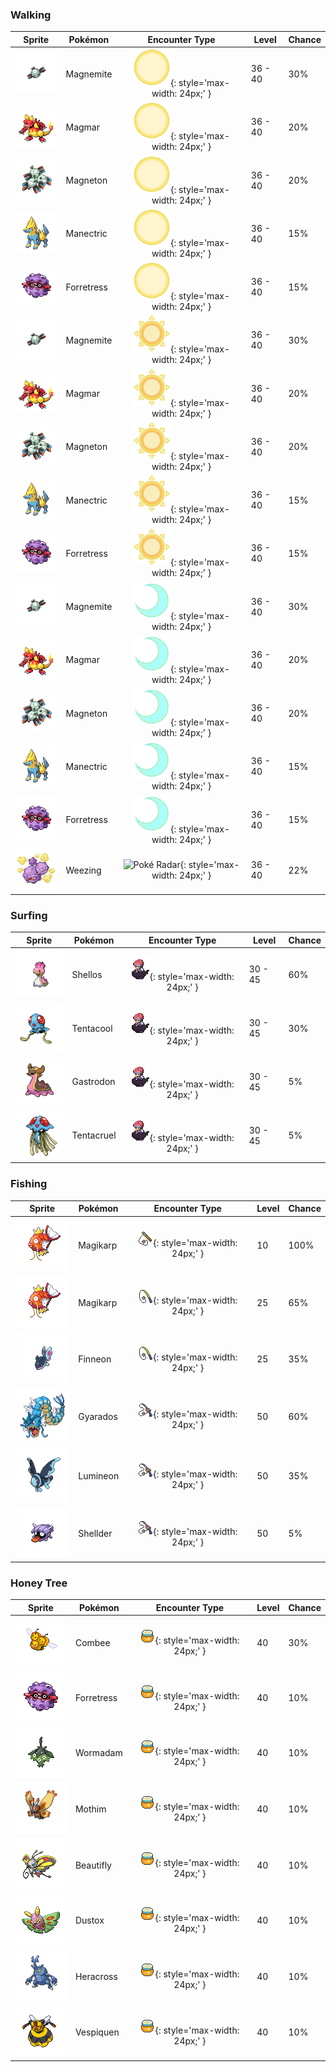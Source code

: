 ### Walking

| Sprite | Pokémon | Encounter Type | Level | Chance |
|:------:|---------|:--------------:|-------|--------|
| ![Magnemite](../../assets/sprites/magnemite/front.gif) | Magnemite | ![Morning](../../assets/encounter_types/morning.png "Morning"){: style='max-width: 24px;' } | 36 - 40 | 30% |
| ![Magmar](../../assets/sprites/magmar/front.gif) | Magmar | ![Morning](../../assets/encounter_types/morning.png "Morning"){: style='max-width: 24px;' } | 36 - 40 | 20% |
| ![Magneton](../../assets/sprites/magneton/front.gif) | Magneton | ![Morning](../../assets/encounter_types/morning.png "Morning"){: style='max-width: 24px;' } | 36 - 40 | 20% |
| ![Manectric](../../assets/sprites/manectric/front.gif) | Manectric | ![Morning](../../assets/encounter_types/morning.png "Morning"){: style='max-width: 24px;' } | 36 - 40 | 15% |
| ![Forretress](../../assets/sprites/forretress/front.gif) | Forretress | ![Morning](../../assets/encounter_types/morning.png "Morning"){: style='max-width: 24px;' } | 36 - 40 | 15% |
| ![Magnemite](../../assets/sprites/magnemite/front.gif) | Magnemite | ![Day](../../assets/encounter_types/day.png "Day"){: style='max-width: 24px;' } | 36 - 40 | 30% |
| ![Magmar](../../assets/sprites/magmar/front.gif) | Magmar | ![Day](../../assets/encounter_types/day.png "Day"){: style='max-width: 24px;' } | 36 - 40 | 20% |
| ![Magneton](../../assets/sprites/magneton/front.gif) | Magneton | ![Day](../../assets/encounter_types/day.png "Day"){: style='max-width: 24px;' } | 36 - 40 | 20% |
| ![Manectric](../../assets/sprites/manectric/front.gif) | Manectric | ![Day](../../assets/encounter_types/day.png "Day"){: style='max-width: 24px;' } | 36 - 40 | 15% |
| ![Forretress](../../assets/sprites/forretress/front.gif) | Forretress | ![Day](../../assets/encounter_types/day.png "Day"){: style='max-width: 24px;' } | 36 - 40 | 15% |
| ![Magnemite](../../assets/sprites/magnemite/front.gif) | Magnemite | ![Night](../../assets/encounter_types/night.png "Night"){: style='max-width: 24px;' } | 36 - 40 | 30% |
| ![Magmar](../../assets/sprites/magmar/front.gif) | Magmar | ![Night](../../assets/encounter_types/night.png "Night"){: style='max-width: 24px;' } | 36 - 40 | 20% |
| ![Magneton](../../assets/sprites/magneton/front.gif) | Magneton | ![Night](../../assets/encounter_types/night.png "Night"){: style='max-width: 24px;' } | 36 - 40 | 20% |
| ![Manectric](../../assets/sprites/manectric/front.gif) | Manectric | ![Night](../../assets/encounter_types/night.png "Night"){: style='max-width: 24px;' } | 36 - 40 | 15% |
| ![Forretress](../../assets/sprites/forretress/front.gif) | Forretress | ![Night](../../assets/encounter_types/night.png "Night"){: style='max-width: 24px;' } | 36 - 40 | 15% |
| ![Weezing](../../assets/sprites/weezing/front.gif) | Weezing | ![Poké Radar](../../assets/encounter_types/poké_radar.png "Poké Radar"){: style='max-width: 24px;' } | 36 - 40 | 22% |

### Surfing

| Sprite | Pokémon | Encounter Type | Level | Chance |
|:------:|---------|:--------------:|-------|--------|
| ![Shellos](../../assets/sprites/shellos/front.gif) | Shellos | ![Surf](../../assets/encounter_types/surf.png "Surf"){: style='max-width: 24px;' } | 30 - 45 | 60% |
| ![Tentacool](../../assets/sprites/tentacool/front.gif) | Tentacool | ![Surf](../../assets/encounter_types/surf.png "Surf"){: style='max-width: 24px;' } | 30 - 45 | 30% |
| ![Gastrodon](../../assets/sprites/gastrodon/front.gif) | Gastrodon | ![Surf](../../assets/encounter_types/surf.png "Surf"){: style='max-width: 24px;' } | 30 - 45 | 5% |
| ![Tentacruel](../../assets/sprites/tentacruel/front.gif) | Tentacruel | ![Surf](../../assets/encounter_types/surf.png "Surf"){: style='max-width: 24px;' } | 30 - 45 | 5% |

### Fishing

| Sprite | Pokémon | Encounter Type | Level | Chance |
|:------:|---------|:--------------:|-------|--------|
| ![Magikarp](../../assets/sprites/magikarp/front.gif) | Magikarp | ![Old Rod](../../assets/encounter_types/old_rod.png "Old Rod"){: style='max-width: 24px;' } | 10 | 100% |
| ![Magikarp](../../assets/sprites/magikarp/front.gif) | Magikarp | ![Good Rod](../../assets/encounter_types/good_rod.png "Good Rod"){: style='max-width: 24px;' } | 25 | 65% |
| ![Finneon](../../assets/sprites/finneon/front.gif) | Finneon | ![Good Rod](../../assets/encounter_types/good_rod.png "Good Rod"){: style='max-width: 24px;' } | 25 | 35% |
| ![Gyarados](../../assets/sprites/gyarados/front.gif) | Gyarados | ![Super Rod](../../assets/encounter_types/super_rod.png "Super Rod"){: style='max-width: 24px;' } | 50 | 60% |
| ![Lumineon](../../assets/sprites/lumineon/front.gif) | Lumineon | ![Super Rod](../../assets/encounter_types/super_rod.png "Super Rod"){: style='max-width: 24px;' } | 50 | 35% |
| ![Shellder](../../assets/sprites/shellder/front.gif) | Shellder | ![Super Rod](../../assets/encounter_types/super_rod.png "Super Rod"){: style='max-width: 24px;' } | 50 | 5% |

### Honey Tree

| Sprite | Pokémon | Encounter Type | Level | Chance |
|:------:|---------|:--------------:|-------|--------|
| ![Combee](../../assets/sprites/combee/front.gif) | Combee | ![Honey Tree](../../assets/encounter_types/honey_tree.png "Honey Tree"){: style='max-width: 24px;' } | 40 | 30% |
| ![Forretress](../../assets/sprites/forretress/front.gif) | Forretress | ![Honey Tree](../../assets/encounter_types/honey_tree.png "Honey Tree"){: style='max-width: 24px;' } | 40 | 10% |
| ![Wormadam](../../assets/sprites/wormadam-plant/front.gif) | Wormadam | ![Honey Tree](../../assets/encounter_types/honey_tree.png "Honey Tree"){: style='max-width: 24px;' } | 40 | 10% |
| ![Mothim](../../assets/sprites/mothim/front.gif) | Mothim | ![Honey Tree](../../assets/encounter_types/honey_tree.png "Honey Tree"){: style='max-width: 24px;' } | 40 | 10% |
| ![Beautifly](../../assets/sprites/beautifly/front.gif) | Beautifly | ![Honey Tree](../../assets/encounter_types/honey_tree.png "Honey Tree"){: style='max-width: 24px;' } | 40 | 10% |
| ![Dustox](../../assets/sprites/dustox/front.gif) | Dustox | ![Honey Tree](../../assets/encounter_types/honey_tree.png "Honey Tree"){: style='max-width: 24px;' } | 40 | 10% |
| ![Heracross](../../assets/sprites/heracross/front.gif) | Heracross | ![Honey Tree](../../assets/encounter_types/honey_tree.png "Honey Tree"){: style='max-width: 24px;' } | 40 | 10% |
| ![Vespiquen](../../assets/sprites/vespiquen/front.gif) | Vespiquen | ![Honey Tree](../../assets/encounter_types/honey_tree.png "Honey Tree"){: style='max-width: 24px;' } | 40 | 10% |

